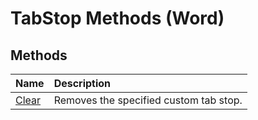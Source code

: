 
# TabStop Methods (Word)

## Methods



|**Name**|**Description**|
|:-----|:-----|
|[Clear](5337df07-97a5-2dfe-97b3-7277649b4701.md)|Removes the specified custom tab stop.|
